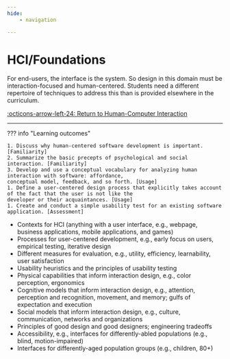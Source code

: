 ```yaml
---
hide:
    - navigation

---
```

# HCI/Foundations

For end-users, the interface is the system. So design in this domain must be interaction-focused and human-centered. Students need a different repertoire of techniques to address this than is provided elsewhere in the curriculum.

[:octicons-arrow-left-24: Return to Human-Computer Interaction](/Bodies-of-Knowledge/Human-Computer-Interaction/)

---

??? info "Learning outcomes"

    1. Discuss why human-centered software development is important. [Familiarity]
    2. Summarize the basic precepts of psychological and social interaction. [Familiarity]
    3. Develop and use a conceptual vocabulary for analyzing human interaction with software: affordance,
    conceptual model, feedback, and so forth. [Usage]
    1. Define a user-centered design process that explicitly takes account of the fact that the user is not like the
    developer or their acquaintances. [Usage]
    1. Create and conduct a simple usability test for an existing software application. [Assessment]

- Contexts for HCI (anything with a user interface, e.g., webpage, business applications, mobile applications,
and games)
- Processes for user-centered development, e.g., early focus on users, empirical testing, iterative design
- Different measures for evaluation, e.g., utility, efficiency, learnability, user satisfaction
- Usability heuristics and the principles of usability testing
- Physical capabilities that inform interaction design, e.g., color perception, ergonomics
- Cognitive models that inform interaction design, e.g., attention, perception and recognition, movement, and
memory; gulfs of expectation and execution
- Social models that inform interaction design, e.g., culture, communication, networks and organizations
- Principles of good design and good designers; engineering tradeoffs
- Accessibility, e.g., interfaces for differently-abled populations (e.g., blind, motion-impaired)
- Interfaces for differently-aged population groups (e.g., children, 80+)